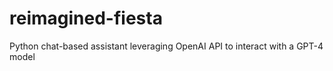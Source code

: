 # reimagined-fiesta
Python chat-based assistant leveraging OpenAI API to interact with a GPT-4 model

